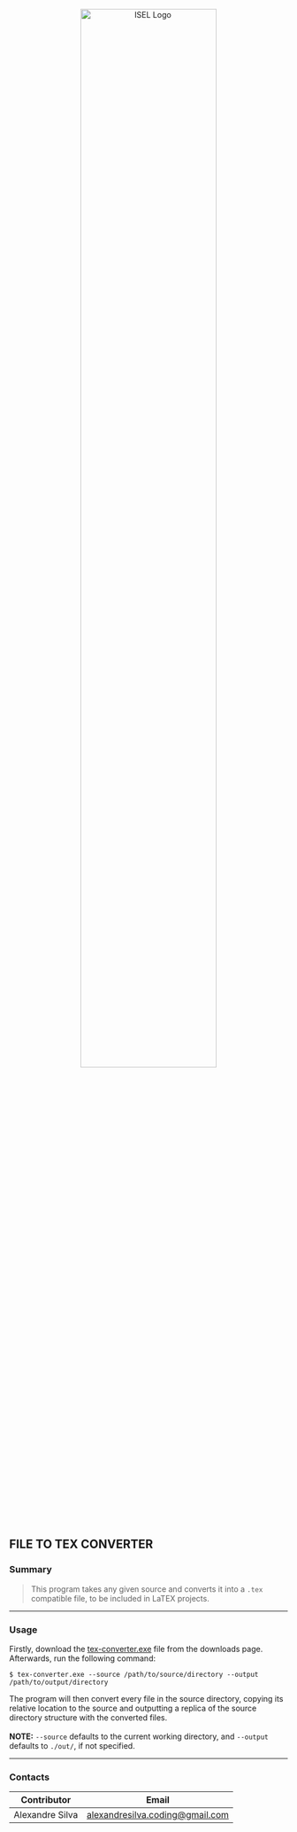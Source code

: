 <p align="center">
  <img src="https://www.isel.pt/sites/default/files/001_imagens_isel/Logotipos/logo_ISEL_principal_Branco.png" alt="ISEL Logo" width="70%">
</p>


## FILE TO TEX CONVERTER

### Summary
> This program takes any given source and converts it into a `.tex` compatible file, to be included in LaTEX projects.

---

### Usage
Firstly, download the [tex-converter.exe](https://github.com/ISEL-GT/TEX-CONVERTER/releases) file from the downloads page. Afterwards, run the following command:
```
$ tex-converter.exe --source /path/to/source/directory --output /path/to/output/directory
```
The program will then convert every file in the source directory, copying its relative location to the source and outputting a replica of the source directory structure with the converted files.
<br><br>
**NOTE:** `--source` defaults to the current working directory, and  `--output` defaults to `./out/`, if not specified.

---

### Contacts

| Contributor        | Email                      |
|--------------------|----------------------------|
| Alexandre Silva    | alexandresilva.coding@gmail.com     |
